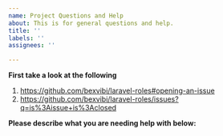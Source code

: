 ```yaml
---
name: Project Questions and Help
about: This is for general questions and help.
title: ''
labels: ''
assignees: ''

---
```


**First take a look at the following**
1. https://github.com/bexvibi/laravel-roles#opening-an-issue 
2. https://github.com/bexvibi/laravel-roles/issues?q=is%3Aissue+is%3Aclosed

**Please describe what you are needing help with below:**
